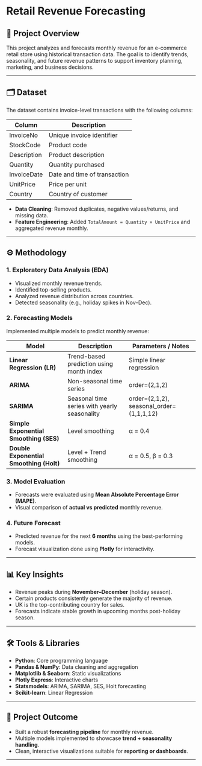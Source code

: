 # Retail Revenue Forecasting

## 📌 Project Overview
This project analyzes and forecasts monthly revenue for an e-commerce retail store using historical transaction data. The goal is to identify trends, seasonality, and future revenue patterns to support inventory planning, marketing, and business decisions.

---

## 🗂 Dataset
The dataset contains invoice-level transactions with the following columns:

| Column       | Description                             |
|-------------|-----------------------------------------|
| InvoiceNo   | Unique invoice identifier               |
| StockCode   | Product code                            |
| Description | Product description                     |
| Quantity    | Quantity purchased                       |
| InvoiceDate | Date and time of transaction             |
| UnitPrice   | Price per unit                            |
| Country     | Country of customer                       |

- **Data Cleaning**: Removed duplicates, negative values/returns, and missing data.  
- **Feature Engineering**: Added `TotalAmount = Quantity × UnitPrice` and aggregated revenue monthly.

---

## ⚙️ Methodology

### 1. Exploratory Data Analysis (EDA)
- Visualized monthly revenue trends.
- Identified top-selling products.
- Analyzed revenue distribution across countries.
- Detected seasonality (e.g., holiday spikes in Nov–Dec).

### 2. Forecasting Models
Implemented multiple models to predict monthly revenue:

| Model                                 | Description                                      | Parameters / Notes |
|--------------------------------------|-------------------------------------------------|------------------|
| **Linear Regression (LR)**           | Trend-based prediction using month index       | Simple linear regression |
| **ARIMA**                             | Non-seasonal time series                        | order=(2,1,2) |
| **SARIMA**                            | Seasonal time series with yearly seasonality   | order=(2,1,2), seasonal_order=(1,1,1,12) |
| **Simple Exponential Smoothing (SES)** | Level smoothing                                | α = 0.4 |
| **Double Exponential Smoothing (Holt)** | Level + Trend smoothing                         | α = 0.5, β = 0.3 |

### 3. Model Evaluation
- Forecasts were evaluated using **Mean Absolute Percentage Error (MAPE)**.  
- Visual comparison of **actual vs predicted** monthly revenue.

### 4. Future Forecast
- Predicted revenue for the next **6 months** using the best-performing models.  
- Forecast visualization done using **Plotly** for interactivity.

---

## 📊 Key Insights
- Revenue peaks during **November–December** (holiday season).  
- Certain products consistently generate the majority of revenue.  
- UK is the top-contributing country for sales.  
- Forecasts indicate stable growth in upcoming months post-holiday season.

---

## 🛠 Tools & Libraries
- **Python**: Core programming language  
- **Pandas & NumPy**: Data cleaning and aggregation  
- **Matplotlib & Seaborn**: Static visualizations  
- **Plotly Express**: Interactive charts  
- **Statsmodels**: ARIMA, SARIMA, SES, Holt forecasting  
- **Scikit-learn**: Linear Regression

---

## 🚀 Project Outcome
- Built a robust **forecasting pipeline** for monthly revenue.  
- Multiple models implemented to showcase **trend + seasonality handling**.  
- Clean, interactive visualizations suitable for **reporting or dashboards**.  

---

